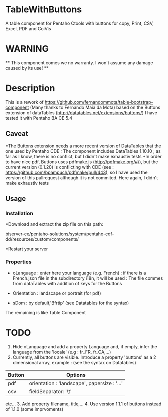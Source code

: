 # TableWithButtons
A table component for Pentaho Ctools with buttons for copy, Print, CSV, Excel, PDF and ColVis
# WARNING
** This component comes we no warranty. I won't assume any damage caused by its use! **

# Description
This is a rework of https://github.com/fernandommota/table-bootstrap-component (Many thanks to Fernando Maia da Mota) based on the Buttons extension of dataTables (http://datatables.net/extensions/buttons/)
I have tested it with Pentaho BA CE 5.4
## Caveat
*The Buttons extension needs a more recent version of DataTables that the one used by Pentaho CDE : The component includes DataTables 1.10.10 ; as far as I know, there is no conflict, but I didn't make exhaustiv tests
*In order to have nice pdf, Buttons uses pdfmake.js (http://pdfmake.org/#/), but the current version (0.1.20) is conflicting with CDE (see : https://github.com/bpampuch/pdfmake/pull/443), so I have used the version of this pullrequest although it is not commited.
Here again, I didn't make exhaustiv tests
## Usage
### Installation
*Download and extract the zip file on this path:

biserver-ce/pentaho-solutions/system/pentaho-cdf-dd/resources/custom/components/

*Restart your server

### Properties

* oLanguage : enter here your language (e.g. French) : if there is a French.json file in the subdirectory i18n, it will be used : The file commes from dataTables with addition of keys for the Buttons

* Orientation : landscape or portrait (for pdf)

* sDom : by default,'Bfrtip' (see Datatables for the syntax)

The remaining is like Table Component

# TODO

1. Hide oLanguage and add a property Language and, if empty, infer the language from the 'locale' (e.g : fr_FR, fr_CA,...)
2. Currently, all buttons are visible. Introduce a property 'buttons' as a 2 dimensional array, example :
(see the syntax on Datatables)

Button   |   Options
---------|----------
pdf      |   orientation : 'landscape', papersize : '...'
csv      |  fieldSeparator: '\t'

etc...
3. Add property filename, title,...
4. Use version 1.1.1 of buttons instead of 1.1.0 (some imprvoments)
